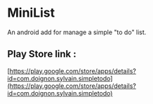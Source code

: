 # MiniList

 An android add for manage a simple "to do" list.
 
## Play Store link :
 
 [https://play.google.com/store/apps/details?id=com.doignon.sylvain.simpletodo](https://play.google.com/store/apps/details?id=com.doignon.sylvain.simpletodo)
